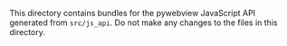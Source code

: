 This directory contains bundles for the pywebview JavaScript API generated from `src/js_api`. Do not make any changes to the files in this directory.
